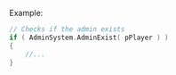 Example:
```cpp
// Checks if the admin exists
if ( AdminSystem.AdminExist( pPlayer ) )
{
	//...
}
```

